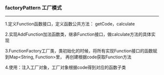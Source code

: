 ### factoryPattern 工厂模式
---

1.定义Function函数接口，定义函数公共方法： getCode，calculate

2.实现AddFunction加法函数类，继承Function接口，做calculate方法的具体实现

3.FunctionFactory工厂类，类初始化的时候，将所有实现Function接口的函数赋到Map<String, Function>里，
再创建根据code获取Function方法

4.使用：注入工厂对象，工厂对象根据code得到对应的函数子类